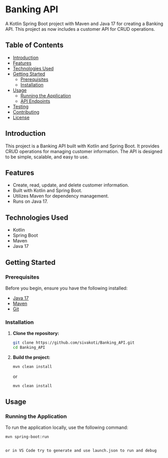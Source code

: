 # Banking API

A Kotlin Spring Boot project with Maven and Java 17 for creating a Banking API. This project as now includes a customer API for CRUD operations.

## Table of Contents

- [Introduction](#introduction)
- [Features](#features)
- [Technologies Used](#technologies-used)
- [Getting Started](#getting-started)
  - [Prerequisites](#prerequisites)
  - [Installation](#installation)
- [Usage](#usage)
  - [Running the Application](#running-the-application)
  - [API Endpoints](#api-endpoints)
- [Testing](#testing)
- [Contributing](#contributing)
- [License](#license)

## Introduction

This project is a Banking API built with Kotlin and Spring Boot. It provides CRUD operations for managing customer information. The API is designed to be simple, scalable, and easy to use.

## Features

- Create, read, update, and delete customer information.
- Built with Kotlin and Spring Boot.
- Utilizes Maven for dependency management.
- Runs on Java 17.

## Technologies Used

- Kotlin
- Spring Boot
- Maven
- Java 17

## Getting Started

### Prerequisites

Before you begin, ensure you have the following installed:

- [Java 17](https://www.oracle.com/java/technologies/javase-jdk17-downloads.html)
- [Maven](https://maven.apache.org/install.html)
- [Git](https://git-scm.com/book/en/v2/Getting-Started-Installing-Git)

### Installation

1. **Clone the repository:**

    ```sh
    git clone https://github.com/sivakoti/Banking_API.git
    cd Banking_API
    ```

2. **Build the project:**

    ```sh
    mvn clean install
    ```
    or
   
    ```sh
    mvn clean install
    ```

## Usage

### Running the Application

To run the application locally, use the following command:

```sh
mvn spring-boot:run


or in VS Code try to generate and use launch.json to run and debug
